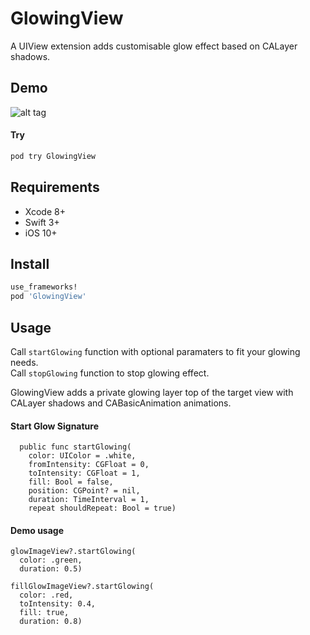 GlowingView
===

A UIView extension adds customisable glow effect based on CALayer shadows.

Demo
----

![alt tag]()

#### Try

``` sh
pod try GlowingView
```

Requirements
----

* Xcode 8+
* Swift 3+
* iOS 10+

Install
----

``` ruby
use_frameworks!
pod 'GlowingView'
```

Usage
----

Call `startGlowing` function with optional paramaters to fit your glowing needs.  
Call `stopGlowing` function to stop glowing effect.
  
GlowingView adds a private glowing layer top of the target view with CALayer shadows and CABasicAnimation animations.


#### Start Glow Signature

```
  public func startGlowing(
    color: UIColor = .white,
    fromIntensity: CGFloat = 0,
    toIntensity: CGFloat = 1,
    fill: Bool = false,
    position: CGPoint? = nil,
    duration: TimeInterval = 1,
    repeat shouldRepeat: Bool = true)
```

#### Demo usage

```
glowImageView?.startGlowing(
  color: .green,
  duration: 0.5)

fillGlowImageView?.startGlowing(
  color: .red,
  toIntensity: 0.4,
  fill: true,
  duration: 0.8)
```
